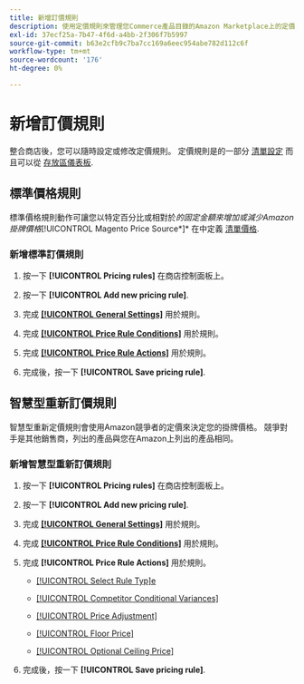 ```yaml
---
title: 新增訂價規則
description: 使用定價規則來管理您Commerce產品目錄的Amazon Marketplace上的定價。
exl-id: 37ecf25a-7b47-4f6d-a4bb-2f306f7b5997
source-git-commit: b63e2cfb9c7ba7cc169a6eec954abe782d112c6f
workflow-type: tm+mt
source-wordcount: '176'
ht-degree: 0%

---
```


# 新增訂價規則

整合商店後，您可以隨時設定或修改定價規則。 定價規則是的一部分 [清單設定](./listing-settings.md) 而且可以從 [存放區儀表板](./amazon-store-dashboard.md).

## 標準價格規則

標準價格規則動作可讓您以特定百分比或相對於*的固定金額來增加或減少Amazon掛牌價格&#x200B;*[!UICONTROL Magento Price Source*]* 在中定義 [清單價格](./listing-price.md).

### 新增標準訂價規則

1. 按一下 **[!UICONTROL Pricing rules]** 在商店控制面板上。

1. 按一下 **[!UICONTROL Add new pricing rule]**.

1. 完成 **[[!UICONTROL General Settings]](./pricing-rule-general-settings.md)** 用於規則。

1. 完成 **[[!UICONTROL Price Rule Conditions]](./pricing-rule-conditions.md)** 用於規則。

1. 完成 **[[!UICONTROL Price Rule Actions]](./standard-price-rules.md)** 用於規則。

1. 完成後，按一下 **[!UICONTROL Save pricing rule]**.

## 智慧型重新訂價規則

智慧型重新定價規則會使用Amazon競爭者的定價來決定您的掛牌價格。 競爭對手是其他銷售商，列出的產品與您在Amazon上列出的產品相同。

### 新增智慧型重新訂價規則

1. 按一下 **[!UICONTROL Pricing rules]** 在商店控制面板上。

1. 按一下 **[!UICONTROL Add new pricing rule]**.

1. 完成 **[[!UICONTROL General Settings]](./pricing-rule-general-settings.md)** 用於規則。

1. 完成 **[[!UICONTROL Price Rule Conditions]](./pricing-rule-conditions.md)** 用於規則。

1. 完成 **[!UICONTROL Price Rule Actions]** 用於規則。

   - [[!UICONTROL Select Rule Typ]e](./intelligent-repricing-rules.md)

   - [[!UICONTROL Competitor Conditional Variances]](./competitor-conditional-variances.md)

   - [[!UICONTROL Price Adjustment]](./price-adjustment.md)

   - [[!UICONTROL Floor Price]](./floor-price.md)

   - [[!UICONTROL Optional Ceiling Price]](./optional-ceiling-price.md)

1. 完成後，按一下 **[!UICONTROL Save pricing rule]**.
